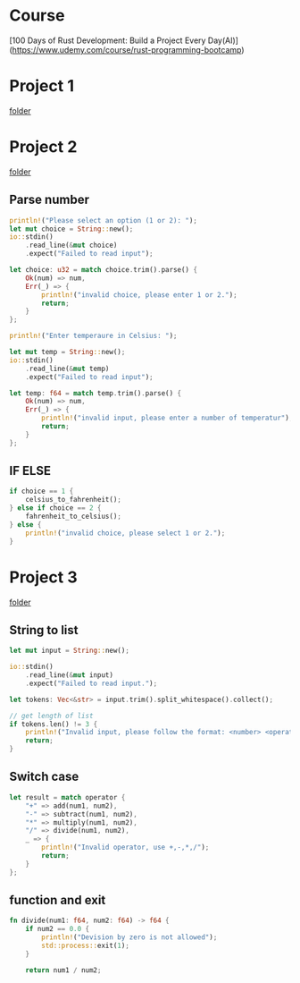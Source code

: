 # Course
[100 Days of Rust Development: Build a Project Every Day(AI)] (https://www.udemy.com/course/rust-programming-bootcamp)

# Project 1
[folder](./hello_rust/)

# Project 2
[folder](./temperator_converter)

## Parse number

```rs
println!("Please select an option (1 or 2): ");
let mut choice = String::new();
io::stdin()
    .read_line(&mut choice)
    .expect("Failed to read input");

let choice: u32 = match choice.trim().parse() {
    Ok(num) => num,
    Err(_) => {
        println!("invalid choice, please enter 1 or 2.");
        return;
    }
};
```

```rs
println!("Enter temperaure in Celsius: ");

let mut temp = String::new();
io::stdin()
    .read_line(&mut temp)
    .expect("Failed to read input");

let temp: f64 = match temp.trim().parse() {
    Ok(num) => num,
    Err(_) => {
        println!("invalid input, please enter a number of temperatur");
        return;
    }
};
```

## IF ELSE
```rs
if choice == 1 {
    celsius_to_fahrenheit();
} else if choice == 2 {
    fahrenheit_to_celsius();
} else {
    println!("invalid choice, please select 1 or 2.");
}
```

# Project 3
[folder](./simple_calculator)

## String to list
```rs
let mut input = String::new();

io::stdin()
    .read_line(&mut input)
    .expect("Failed to read input.");

let tokens: Vec<&str> = input.trim().split_whitespace().collect();

// get length of list
if tokens.len() != 3 {
    println!("Invalid input, please follow the format: <number> <operator> <number>");
    return;
}
```

## Switch case
```rs
let result = match operator {
    "+" => add(num1, num2),
    "-" => subtract(num1, num2),
    "*" => multiply(num1, num2),
    "/" => divide(num1, num2),
    _ => {
        println!("Invalid operator, use +,-,*,/");
        return;
    }
};
```

## function and exit
```rs
fn divide(num1: f64, num2: f64) -> f64 {
    if num2 == 0.0 {
        println!("Devision by zero is not allowed");
        std::process::exit(1);
    }

    return num1 / num2;
```
